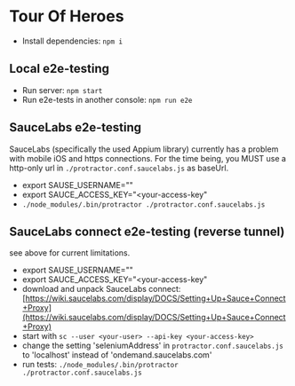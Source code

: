 # Tour Of Heroes

* Install dependencies: `npm i`


## Local e2e-testing

* Run server: `npm start`
* Run e2e-tests in another console: `npm run e2e`


## SauceLabs e2e-testing

SauceLabs (specifically the used Appium library) currently has a problem with mobile iOS and https connections. For the time being, you MUST use a http-only url in `./protractor.conf.saucelabs.js` as baseUrl.

* export SAUSE_USERNAME="<your-username>"
* export SAUCE_ACCESS_KEY="<your-access-key"
* `./node_modules/.bin/protractor ./protractor.conf.saucelabs.js`


## SauceLabs connect e2e-testing (reverse tunnel)

see above for current limitations.

* export SAUSE_USERNAME="<your-username>"
* export SAUCE_ACCESS_KEY="<your-access-key"
* download and unpack SauceLabs connect: [https://wiki.saucelabs.com/display/DOCS/Setting+Up+Sauce+Connect+Proxy](https://wiki.saucelabs.com/display/DOCS/Setting+Up+Sauce+Connect+Proxy)
* start with `sc --user <your-user> --api-key <your-access-key>`
* change the setting 'seleniumAddress' in `protractor.conf.saucelabs.js` to 'localhost' instead of 'ondemand.saucelabs.com'
* run tests: `./node_modules/.bin/protractor ./protractor.conf.saucelabs.js`
